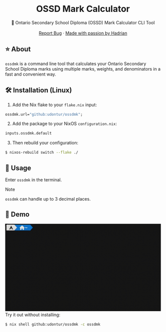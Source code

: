 <br />
<div align="center">
  <h1 align="center">OSSD Mark Calculator</h3>

  <p align="center">
    🧮 Ontario Secondary School Diploma (OSSD) Mark Calculator CLI Tool
    <br />
    <br />
    <a href="https://github.com/udontur/ossd-mark-calculator/issues/new">Report Bug</a>
    ·
    <a href="https://github.com/udontur">Made with passion by Hadrian</a>
  </p>
</div>

## ⭐ About
```ossdmk``` is a command line tool that calculates your Ontario Secondary School Diploma marks using multiple marks, weights, and denominators in a fast and convenient way.

## 🛠️ Installation (Linux)
1. Add the Nix flake to your ```flake.nix``` input:
```nix
ossdmk.url="github:udontur/ossdmk";
```
2. Add the package to your NixOS ```configuration.nix```:
```nix
inputs.ossdmk.default
```
3. Then rebuild your configuration:
```sh
$ nixos-rebuild switch --flake ./
```
## 🔧 Usage
Enter ```ossdmk``` in the terminal.
> [!NOTE]
> ```ossdmk``` can handle up to 3 decimal places.

## 💾 Demo
![](assets/demo.gif)
Try it out without installing:
```sh
$ nix shell github:udontur/ossdmk -c ossdmk
```
